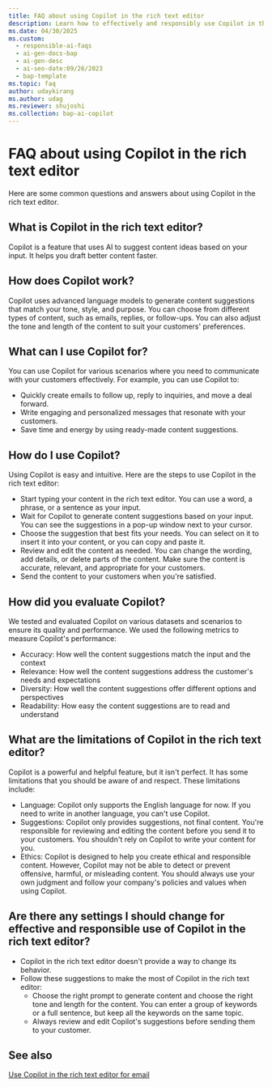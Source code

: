 ```yaml
---
title: FAQ about using Copilot in the rich text editor
description: Learn how to effectively and responsibly use Copilot in the rich text editor to generate tailored responses to your customers with AI assistance.
ms.date: 04/30/2025
ms.custom:
  - responsible-ai-faqs
  - ai-gen-docs-bap
  - ai-gen-desc
  - ai-seo-date:09/26/2023
  - bap-template
ms.topic: faq
author: udaykirang
ms.author: udag
ms.reviewer: shujoshi
ms.collection: bap-ai-copilot
---
```


# FAQ about using Copilot in the rich text editor

Here are some common questions and answers about using Copilot in the rich text editor.

## What is Copilot in the rich text editor?

Copilot is a feature that uses AI to suggest content ideas based on your input. It helps you draft better content faster.

## How does Copilot work?

Copilot uses advanced language models to generate content suggestions that match your tone, style, and purpose. You can choose from different types of content, such as emails, replies, or follow-ups. You can also adjust the tone and length of the content to suit your customers' preferences.

## What can I use Copilot for?

You can use Copilot for various scenarios where you need to communicate with your customers effectively. For example, you can use Copilot to:

- Quickly create emails to follow up, reply to inquiries, and move a deal forward.
- Write engaging and personalized messages that resonate with your customers.
- Save time and energy by using ready-made content suggestions.

## How do I use Copilot?

Using Copilot is easy and intuitive. Here are the steps to use Copilot in the rich text editor:

- Start typing your content in the rich text editor. You can use a word, a phrase, or a sentence as your input.
- Wait for Copilot to generate content suggestions based on your input. You can see the suggestions in a pop-up window next to your cursor.
- Choose the suggestion that best fits your needs. You can select on it to insert it into your content, or you can copy and paste it.
- Review and edit the content as needed. You can change the wording, add details, or delete parts of the content. Make sure the content is accurate, relevant, and appropriate for your customers.
- Send the content to your customers when you're satisfied.

## How did you evaluate Copilot?

We tested and evaluated Copilot on various datasets and scenarios to ensure its quality and performance. We used the following metrics to measure Copilot's performance:

- Accuracy: How well the content suggestions match the input and the context
- Relevance: How well the content suggestions address the customer's needs and expectations
- Diversity: How well the content suggestions offer different options and perspectives
- Readability: How easy the content suggestions are to read and understand

## What are the limitations of Copilot in the rich text editor?

Copilot is a powerful and helpful feature, but it isn't perfect. It has some limitations that you should be aware of and respect. These limitations include:

- Language: Copilot only supports the English language for now. If you need to write in another language, you can't use Copilot.
- Suggestions: Copilot only provides suggestions, not final content. You're responsible for reviewing and editing the content before you send it to your customers. You shouldn't rely on Copilot to write your content for you.
- Ethics: Copilot is designed to help you create ethical and responsible content. However, Copilot may not be able to detect or prevent offensive, harmful, or misleading content. You should always use your own judgment and follow your company's policies and values when using Copilot.

## Are there any settings I should change for effective and responsible use of Copilot in the rich text editor?

- Copilot in the rich text editor doesn't provide a way to change its behavior.
- Follow these suggestions to make the most of Copilot in the rich text editor:
  - Choose the right prompt to generate content and choose the right tone and length for the content. You can enter a group of keywords or a full sentence, but keep all the keywords on the same topic.
  - Always review and edit Copilot's suggestions before sending them to your customer.

## See also

[Use Copilot in the rich text editor for email](../model-driven-apps/use-copilot-email-assist.md)  
